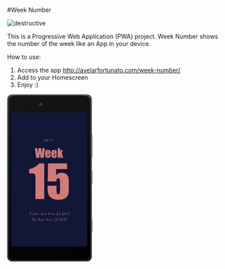 #Week Number

![destructive](https://img.shields.io/badge/Version-v1.0.2-blue.svg?style=flat)

This is a Progressive Web Application (PWA) project. Week Number shows the number of the week like an App in your device.  

How to use:
1. Access the app http://avelarfortunato.com/week-number/
2. Add to your Homescreen
3. Enjoy :)

<img src="https://github.com/Avelar/week-number/blob/master/img/week-number-pwa.jpg" width="200" />
